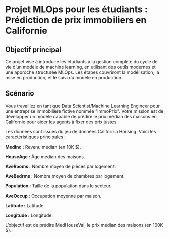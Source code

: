 # Projet MLOps pour les étudiants : Prédiction de prix immobiliers en Californie

## Objectif principal
Ce projet vise à introduire les étudiants à la gestion complète du cycle de vie d’un modèle de machine learning, en utilisant des outils modernes et une approche structurée MLOps. Les étapes couvriront la modélisation, la mise en production, et le suivi du modèle en production.

## Scénario
Vous travaillez en tant que Data Scientist/Machine Learning Engineer pour une entreprise immobilière fictive nommée "ImmoPrix". Votre mission est de développer un modèle capable de prédire le prix médian des maisons en Californie pour aider les agents à fixer des prix justes.

Les données sont issues du jeu de données California Housing. Voici les caractéristiques principales :

**MedInc :**  Revenu médian (en 10K $).

**HouseAge :** Âge médian des maisons.

**AveRooms :** Nombre moyen de pièces par logement.

**AveBedrms :** Nombre moyen de chambres par logement.

**Population :** Taille de la population dans le secteur.

**AveOccup :** Occupation moyenne par maison.

**Latitude :** Latitude.

**Longitude :** Longitude.

L’objectif est de prédire MedHouseVal, le prix médian des maisons (en 100K $).